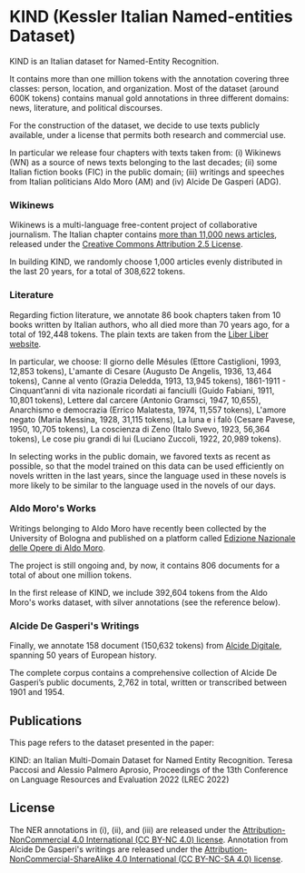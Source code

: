 # KIND (Kessler Italian Named-entities Dataset)

KIND is an Italian dataset for Named-Entity Recognition.

It contains more than one million tokens with the annotation covering three classes: person, location, and organization.
Most of the dataset (around 600K tokens) contains manual gold annotations in three different domains: news, literature, and political discourses.

For the construction of the dataset, we decide to use texts publicly available, under a license that permits both research and commercial use.

In particular we release four chapters with texts taken from: (i) Wikinews (WN) as a source of news texts belonging to the last decades; (ii) some Italian fiction books (FIC) in the public domain; (iii) writings and speeches from Italian politicians Aldo Moro (AM) and (iv) Alcide De Gasperi (ADG).

### Wikinews

Wikinews is a multi-language free-content project of collaborative journalism.
The Italian chapter contains [more than 11,000 news articles](https://it.wikinews.org/wiki/Speciale:Statistiche), released under the [Creative Commons Attribution 2.5 License](https://creativecommons.org/licenses/by/2.5/).

In building KIND, we randomly choose 1,000 articles evenly distributed in the last 20 years, for a total of 308,622 tokens.

### Literature

Regarding fiction literature, we annotate 86 book chapters taken from 10 books written by Italian authors, who all died more than 70 years ago, for a total of 192,448 tokens.
The plain texts are taken from the [Liber Liber website](https://www.liberliber.it/).

In particular, we choose: Il giorno delle Mésules (Ettore Castiglioni, 1993, 12,853 tokens), L'amante di Cesare (Augusto De Angelis, 1936, 13,464 tokens), Canne al vento (Grazia Deledda, 1913, 13,945 tokens), 1861-1911 - Cinquant’anni di vita nazionale ricordati ai fanciulli (Guido Fabiani, 1911, 10,801 tokens), Lettere dal carcere (Antonio Gramsci, 1947, 10,655), Anarchismo e democrazia (Errico Malatesta, 1974, 11,557 tokens), L'amore negato (Maria Messina, 1928, 31,115 tokens), La luna e i falò (Cesare Pavese, 1950, 10,705 tokens), La coscienza di Zeno (Italo Svevo, 1923, 56,364 tokens), Le cose piu grandi di lui (Luciano Zuccoli, 1922, 20,989 tokens).

In selecting works in the public domain, we favored texts as recent as possible, so that the model trained on this data can be used efficiently on novels written in the last years, since the language used in these novels is more likely to be similar to the language used in the novels of our days. 

### Aldo Moro's Works

Writings belonging to Aldo Moro have recently been collected by the University of Bologna and published on a platform called [Edizione Nazionale delle Opere di Aldo Moro](https://aldomorodigitale.unibo.it/).

The project is still ongoing and, by now, it contains 806 documents for a total of about one million tokens.

In the first release of KIND, we include 392,604 tokens from the Aldo Moro's works dataset, with silver annotations (see the reference below).

### Alcide De Gasperi's Writings

Finally, we annotate 158 document (150,632 tokens) from [Alcide Digitale](https://alcidedigitale.fbk.eu/), spanning 50 years of European history.

The complete corpus contains a comprehensive collection of Alcide De Gasperi’s public documents, 2,762 in total, written or transcribed between 1901 and 1954.

## Publications

This page refers to the dataset presented in the paper:

KIND: an Italian Multi-Domain Dataset for Named Entity Recognition. Teresa Paccosi and Alessio Palmero Aprosio, Proceedings of the 13th Conference on Language Resources and Evaluation 2022 (LREC 2022)


## License

The NER annotations in (i), (ii), and (iii) are released under the [Attribution-NonCommercial 4.0 International (CC BY-NC 4.0) license](https://creativecommons.org/licenses/by-nc/4.0/).
Annotation from Alcide De Gasperi's writings are released under the [Attribution-NonCommercial-ShareAlike 4.0 International (CC BY-NC-SA 4.0) license](https://creativecommons.org/licenses/by-nc-sa/4.0/).

